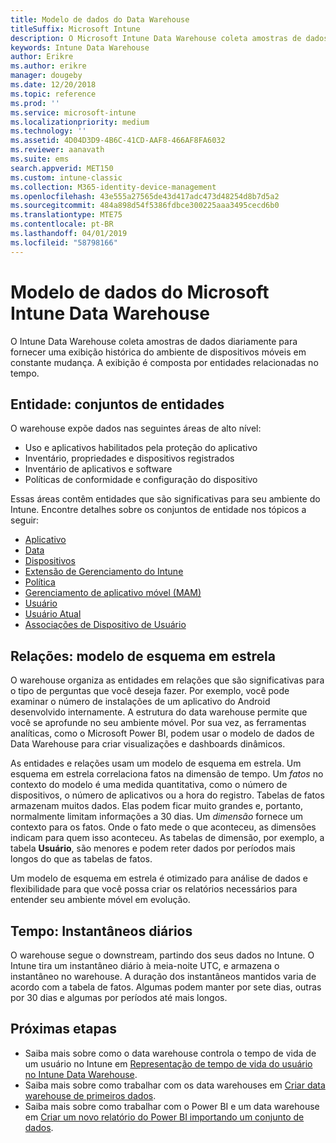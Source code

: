 ```yaml
---
title: Modelo de dados do Data Warehouse
titleSuffix: Microsoft Intune
description: O Microsoft Intune Data Warehouse coleta amostras de dados diariamente para fornecer uma exibição histórica do ambiente móvel em constante mudança.
keywords: Intune Data Warehouse
author: Erikre
ms.author: erikre
manager: dougeby
ms.date: 12/20/2018
ms.topic: reference
ms.prod: ''
ms.service: microsoft-intune
ms.localizationpriority: medium
ms.technology: ''
ms.assetid: 4D04D3D9-4B6C-41CD-AAF8-466AF8FA6032
ms.reviewer: aanavath
ms.suite: ems
search.appverid: MET150
ms.custom: intune-classic
ms.collection: M365-identity-device-management
ms.openlocfilehash: 43e555a27565de43d417adc473d48254d8b7d5a2
ms.sourcegitcommit: 484a898d54f5386fdbce300225aaa3495cecd6b0
ms.translationtype: MTE75
ms.contentlocale: pt-BR
ms.lasthandoff: 04/01/2019
ms.locfileid: "58798166"
---
```

# <a name="microsoft-intune-data-warehouse-data-model"></a>Modelo de dados do Microsoft Intune Data Warehouse

O Intune Data Warehouse coleta amostras de dados diariamente para fornecer uma exibição histórica do ambiente de dispositivos móveis em constante mudança. A exibição é composta por entidades relacionadas no tempo.

## <a name="entities-entity-sets"></a>Entidade: conjuntos de entidades

O warehouse expõe dados nas seguintes áreas de alto nível:

  -  Uso e aplicativos habilitados pela proteção do aplicativo
  -  Inventário, propriedades e dispositivos registrados
  -  Inventário de aplicativos e software
  -  Políticas de conformidade e configuração do dispositivo

Essas áreas contêm entidades que são significativas para seu ambiente do Intune. Encontre detalhes sobre os conjuntos de entidade nos tópicos a seguir:

  -  [Aplicativo](reports-ref-application.md)
  -  [Data](reports-ref-date.md)
  -  [Dispositivos](reports-ref-devices.md)
  -  [Extensão de Gerenciamento do Intune](reports-ref-intunemanagementextension.md)
  -  [Política](reports-ref-policy.md)
  -  [Gerenciamento de aplicativo móvel (MAM)](reports-ref-mobile-app-management.md)
  -  [Usuário](reports-ref-user.md)
  -  [Usuário Atual](reports-ref-current-user.md)
  -  [Associações de Dispositivo de Usuário](reports-ref-user-device.md)

## <a name="relationships-star-schema-model"></a>Relações: modelo de esquema em estrela

O warehouse organiza as entidades em relações que são significativas para o tipo de perguntas que você deseja fazer. Por exemplo, você pode examinar o número de instalações de um aplicativo do Android desenvolvido internamente. A estrutura do data warehouse permite que você se aprofunde no seu ambiente móvel. Por sua vez, as ferramentas analíticas, como o Microsoft Power BI, podem usar o modelo de dados de Data Warehouse para criar visualizações e dashboards dinâmicos.

As entidades e relações usam um modelo de esquema em estrela. Um esquema em estrela correlaciona fatos na dimensão de tempo. Um *fatos* no contexto do modelo é uma medida quantitativa, como o número de dispositivos, o número de aplicativos ou a hora do registro. Tabelas de fatos armazenam muitos dados. Elas podem ficar muito grandes e, portanto, normalmente limitam informações a 30 dias. Um *dimensão* fornece um contexto para os fatos. Onde o fato mede o que aconteceu, as dimensões indicam para quem isso aconteceu. As tabelas de dimensão, por exemplo, a tabela **Usuário**, são menores e podem reter dados por períodos mais longos do que as tabelas de fatos. 

Um modelo de esquema em estrela é otimizado para análise de dados e flexibilidade para que você possa criar os relatórios necessários para entender seu ambiente móvel em evolução.

## <a name="time-daily-snapshots"></a>Tempo: Instantâneos diários

O warehouse segue o downstream, partindo dos seus dados no Intune. O Intune tira um instantâneo diário à meia-noite UTC, e armazena o instantâneo no warehouse. A duração dos instantâneos mantidos varia de acordo com a tabela de fatos. Algumas podem manter por sete dias, outras por 30 dias e algumas por períodos até mais longos.

## <a name="next-steps"></a>Próximas etapas

 - Saiba mais sobre como o data warehouse controla o tempo de vida de um usuário no Intune em [Representação de tempo de vida do usuário no Intune Data Warehouse](reports-ref-user-timeline.md).
 - Saiba mais sobre como trabalhar com os data warehouses em [Criar data warehouse de primeiros dados](https://www.codeproject.com/Articles/652108/Create-First-Data-WareHouse).
 - Saiba mais sobre como trabalhar com o Power BI e um data warehouse em [Criar um novo relatório do Power BI importando um conjunto de dados](https://powerbi.microsoft.com/documentation/powerbi-service-create-a-new-report/). 
